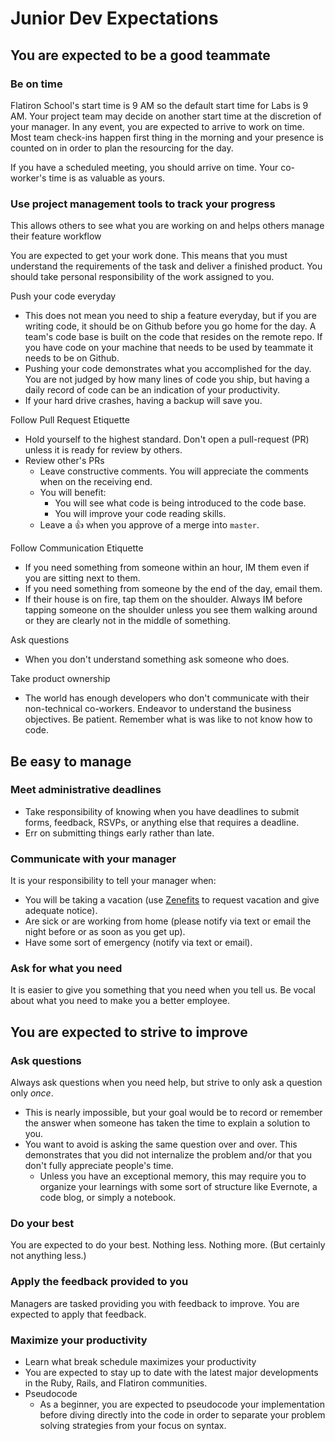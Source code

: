 # Junior Dev Expectations

## You are expected to be a good teammate

### Be on time

Flatiron School's start time is 9 AM so the default start time for Labs is 9 AM. Your project team may decide on another start time at the discretion of your manager. In any event, you are expected to arrive to work on time. Most team check-ins happen first thing in the morning and your presence is counted on in order to plan the resourcing for the day.

If you have a scheduled meeting, you should arrive on time. Your co-worker's time is as valuable as yours.

### Use project management tools to track your progress
This allows others to see what you are working on and helps others manage their feature workflow

You are expected to get your work done. This means that you must understand the requirements of the task and deliver a finished product. You should take personal responsibility of the work assigned to you.

Push your code everyday
  - This does not mean you need to ship a feature everyday, but if you are writing code, it should be on Github before you go home for the day. A team's code base is built on the code that resides on the remote repo. If you have code on your machine that needs to be used by teammate it needs to be on Github.
  - Pushing your code demonstrates what you accomplished for the day. You are not judged by how many lines of code you ship, but having a daily record of code can be an indication of your productivity.
- If your hard drive crashes, having a backup will save you.

Follow Pull Request Etiquette
  - Hold yourself to the highest standard. Don't open a pull-request (PR) unless it is ready for review by others. 
  - Review other's PRs
    - Leave constructive comments. You will appreciate the comments when on the receiving end.
    - You will benefit:
      - You will see what code is being introduced to the code base.
      - You will improve your code reading skills.
    - Leave a :+1: when you approve of a merge into `master`.

Follow Communication Etiquette
  - If you need something from someone within an hour, IM them even if you are sitting next to them.
  - If you need something from someone by the end of the day, email them.
  - If their house is on fire, tap them on the shoulder. Always IM before tapping someone on the shoulder unless you see them walking around or they are clearly not in the middle of something.

Ask questions
  - When you don't understand something ask someone who does.

Take product ownership
  - The world has enough developers who don't communicate with their non-technical co-workers. Endeavor to understand the business objectives. Be patient. Remember what is was like to not know how to code.


## Be easy to manage

### Meet administrative deadlines
  - Take responsibility of knowing when you have deadlines to submit forms, feedback, RSVPs, or anything else that requires a deadline.
  - Err on submitting things early rather than late.

### Communicate with your manager
It is your responsibility to tell your manager when:
  - You will be taking a vacation (use [Zenefits](http://www.zenefits.com/) to request vacation and give adequate notice).
  - Are sick or are working from home (please notify via text or email the night before or as soon as you get up).
  - Have some sort of emergency (notify via text or email).

### Ask for what you need
It is easier to give you something that you need when you tell us. Be vocal about what you need to make you a better employee.

## You are expected to strive to improve

### Ask questions
Always ask questions when you need help, but strive to only ask a question only *once*.
  - This is nearly impossible, but your goal would be to record or remember the answer when someone has taken the time to explain a solution to you.
  - You want to avoid is asking the same question over and over. This demonstrates that you did not internalize the problem and/or that you don't fully appreciate people's time.
    - Unless you have an exceptional memory, this may require you to organize your learnings with some sort of structure like Evernote, a code blog, or simply a notebook.

### Do your best
You are expected to do your best. Nothing less. Nothing more. (But certainly not anything less.)

### Apply the feedback provided to you
Managers are tasked providing you with feedback to improve. You are expected to apply that feedback.

### Maximize your productivity 
  - Learn what break schedule maximizes your productivity
  - You are expected to stay up to date with the latest major developments in the Ruby, Rails, and Flatiron communities.
  - Pseudocode
    - As a beginner, you are expected to pseudocode your implementation before diving directly into the code in order to separate your problem solving strategies from your focus on syntax.
